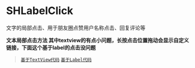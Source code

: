 # SHLabelClick
文字的局部点击、用于朋友圈点赞用户名称点击、回复评论等



**文本局部点击方法 其中textview的有点小问题，长按点击位置拖动会显示自定义链接，下面这个基于label的点击没问题**
>[`基于TextView代码`](https://github.com/CCSH/SHTextView)
>[`基于Label代码`](https://github.com/CCSH/SHLabel)
